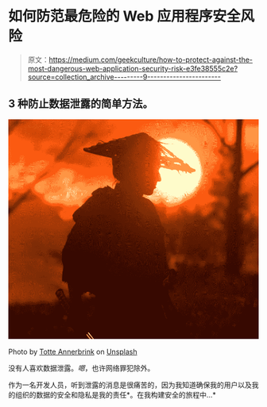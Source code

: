 # 如何防范最危险的 Web 应用程序安全风险

> 原文：<https://medium.com/geekculture/how-to-protect-against-the-most-dangerous-web-application-security-risk-e3fe38555c2e?source=collection_archive---------9----------------------->

## 3 种防止数据泄露的简单方法。

![](img/c28d1827b4fcbc172dc98cae4975f0f4.png)

Photo by [Totte Annerbrink](https://unsplash.com/@totteannerbrink) on [Unsplash](https://unsplash.com/search/photos/typing?utm_source=unsplash&utm_medium=referral&utm_content=creditCopyText)

没有人喜欢数据泄露。*嗯*，也许网络罪犯除外。

作为一名开发人员，听到泄露的消息是很痛苦的，因为我知道确保我的用户以及我的组织的数据的安全和隐私是我的责任*。在我构建安全的旅程中…*